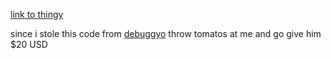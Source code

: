 [link to thingy](https://mlgepiccar.github.io/playerlist/)

since i stole this code from [debuggyo](debuggyo.github.io/carthage/) throw tomatos at me and go give him $20 USD

